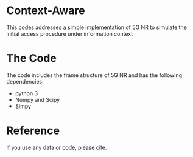 # Context-Aware

This codes addresses a simple implementation of 5G NR to simulate the initial access procedure under information context

# The Code
The code includes the frame structure of 5G NR and has the following dependencies:
* python 3
* Numpy and Scipy
* Simpy

# Reference

If you use any data or code, please cite.
